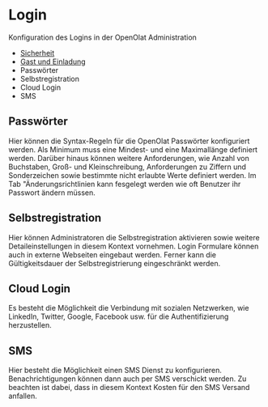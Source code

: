 # Login

Konfiguration des Logins in der OpenOlat Administration

  * [Sicherheit](Sicherheit.html)
  * [Gast und Einladung](Gast+und+Einladung.html)
  * Passwörter
  * Selbstregistration
  * Cloud Login
  * SMS

## Passwörter

Hier können die Syntax-Regeln für die OpenOlat Passwörter konfiguriert werden.
Als Minimum muss eine Mindest- und eine Maximallänge definiert werden. Darüber
hinaus können weitere Anforderungen, wie Anzahl von Buchstaben, Groß- und
Kleinschreibung, Anforderungen zu Ziffern und Sonderzeichen sowie bestimmte
nicht erlaubte Werte definiert werden. Im Tab "Änderungsrichtlinien kann
fesgelegt werden wie oft Benutzer ihr Passwort ändern müssen.

## Selbstregistration

Hier können Administratoren die Selbstregistration aktivieren sowie weitere
Detaileinstellungen in diesem Kontext vornehmen. Login Formulare können auch
in externe Webseiten eingebaut werden. Ferner kann die Gültigkeitsdauer der
Selbstregistrierung eingeschränkt werden.

## Cloud Login

Es besteht die Möglichkeit die Verbindung mit sozialen Netzwerken, wie
LinkedIn, Twitter, Google, Facebook usw.  für die Authentifizierung
herzustellen.

## SMS

Hier besteht die Möglichkeit einen SMS Dienst zu konfigurieren.
Benachrichtigungen können dann auch per SMS verschickt werden. Zu beachten ist
dabei, dass in diesem Kontext Kosten für den SMS Versand anfallen.

  

